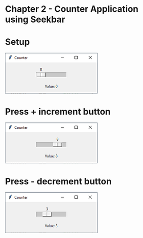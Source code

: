# Chapter 2 - Counter Application using Seekbar
 
# Setup
![Image](4.PNG)

# Press + increment button
![Image](5.PNG)

# Press - decrement button
![Image](6.PNG)